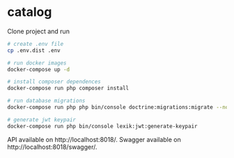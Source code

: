 # catalog

Clone project and run

``` bash
# create .env file
cp .env.dist .env

# run docker images
docker-compose up -d

# install composer dependences
docker-compose run php composer install

# run database migrations
docker-compose run php php bin/console doctrine:migrations:migrate --no-interaction --allow-no-migration

# generate jwt keypair
docker-compose run php bin/console lexik:jwt:generate-keypair

```

API available on http://localhost:8018/.
Swagger available on http://localhost:8018/swagger/.
